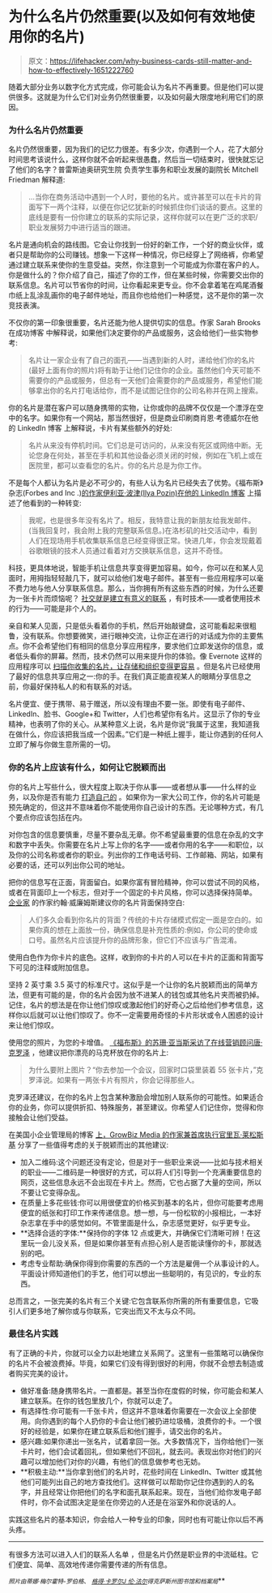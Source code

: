 # 为什么名片仍然重要(以及如何有效地使用你的名片)

> 原文：<https://lifehacker.com/why-business-cards-still-matter-and-how-to-effectively-1651222760>

随着大部分业务以数字化方式完成，你可能会认为名片不再重要。但是他们可以提供很多。这就是为什么它们对业务仍然很重要，以及如何最大限度地利用它们的原因。



### **为什么名片仍然重要**

名片仍然很重要，因为我们的记忆力很差。有多少次，你遇到一个人，花了大部分时间思考该说什么，这样你就不会听起来很愚蠢，然后当一切结束时，很快就忘记了他们的名字？普雷斯迪奥研究生院 负责学生事务和职业发展的副院长 Mitchell Friedman 解释道:

> ...当你在商务活动中遇到一个人时，要他的名片。或许甚至可以在卡片的背面写下一两个注释，以便在你记忆犹新的时候抓住你们谈话的要点。这里的底线是要有一份你建立的联系的实际记录，这样你就可以在更广泛的求职/职业发展努力中进行适当的跟进。

名片是通向机会的路线图。它会让你找到一份好的新工作，一个好的商业伙伴，或者只是帮助你的公司赚钱。想象一下这样一种情况，你已经穿上了网络裤，你希望通过建立联系来使你的生意受益。突然，你注意到一个可能成为你潜在客户的人。你是做什么的？你介绍了自己，描述了你的工作，但在某些时候，你需要交出你的联系信息。名片可以节省你的时间，让你看起来更专业。你不会拿着笔在鸡尾酒餐巾纸上乱涂乱画你的电子邮件地址，而且你也给他们一种感觉，这不是你的第一次竞技表演。

不仅你的第一印象很重要，名片还能为他人提供切实的信息。作家 Sarah Brooks 在成功博客 中解释说，如果他们决定要你的产品或服务，这会给他们一些实物参考:

> 名片让一家企业有了自己的面孔——当遇到新的人时，递给他们你的名片(最好上面有你的照片)将有助于让他们记住你的企业。虽然他们今天可能不需要你的产品或服务，但总有一天他们会需要你的产品或服务，希望他们能够拿出你的名片打电话给你，而不是试图记住你的公司名称并在网上搜索。

你的名片是潜在客户可以随身携带的实物，让你或你的品牌不仅仅是一个漂浮在空中的名字。如果你有一个网站，那当然很好，但是商业印刷商肖恩·考德威尔在他的 LinkedIn 博客 上解释说，卡片有某些额外的好处:

> 名片从来没有停机时间。它们总是可访问的，从来没有死区或网络中断。无论您身在何处，甚至在手机和其他设备必须关闭的时候，例如在飞机上或在医院里，都可以查看您的名片。你的名片总是为你工作。

不是每个人都认为名片是必不可少的，有些人认为名片已经失去了优势。《福布斯》杂志(Forbes and Inc .)[的作家伊利亚·波津(Ilya Pozin)在他的 LinkedIn 博客](https://www.linkedin.com/today/post/article/20131015151952-5799319-say-goodbye-to-the-business-card) 上描述了他看到的一种转变:

> 我呢，也是很多年没有名片了。相反，我特意让我的新朋友给我发邮件。(当我回复时，我会附上我的完整联系信息。)在洛杉矶的社交活动中，看到人们在现场用手机收集联系信息已经变得很正常。快进几年，你会发现戴着谷歌眼镜的技术人员通过看着对方交换联系信息，这并不奇怪。

科技，更具体地说，智能手机让信息共享变得更加容易。如今，你可以在和某人见面时，用拇指轻轻敲几下，就可以给他们发电子邮件。甚至有一些应用程序可以毫不费力地与他人分享联系信息。那么，当你拥有所有这些东西的时候，为什么还要为一张卡片而烦恼呢？ [社交就是建立有意义的联系](https://lifehacker.com/eight-power-networking-tips-to-make-more-meaningful-con-1612095537) ，有时技术——或者使用技术的行为——可能是非个人的。

亲自和某人见面，只是低头看着你的手机，然后开始敲键盘，这可能看起来很粗鲁，没有联系。你想要微笑，进行眼神交流，让你正在进行的对话成为你的主要焦点。你不会希望他们有相同的信息分享应用程序，要求他们立即发送你的信息，或者低头看你的屏幕。然而，技术仍然可以用来提升你的体验。像 Evernote 这样的应用程序可以 [扫描你收集的名片，让存储和组织变得更容易](https://lifehacker.com/ive-been-using-evernote-all-wrong-heres-why-its-actual-5989980) 。但是名片已经使用了最好的信息共享应用之一:你的手。在我们真正能直视某人的眼睛分享信息之前，你最好保持私人的和有联系的对话。

名片便宜、便于携带、易于赠送，所以没有理由不要一张。即使有电子邮件、LinkedIn、脸书、Google+和 Twitter，人们也希望你有名片。这显示了你的专业精神，也表明了你的关心。从某种意义上说，名片是你说“我属于这里，我知道我在做什么，你应该把我当成一个因素。”它们是一种纸上握手，能让你遇到的任何人立即了解与你做生意所需的一切。

### **你的名片上应该有什么，如何让它脱颖而出**

你的名片上写些什么，很大程度上取决于你从事——或者想从事——什么样的业务，以及你是否有能力 [打造自己的](https://lifehacker.com/five-best-business-card-printing-sites-5973319) 。如果你为一家大公司工作，你的名片可能是预先确定的，但这并不意味着你不能使用你自己设计的东西。无论哪种方式，有几个要点你应该包括在内。

对你包含的信息要慎重，尽量不要杂乱无章。你不希望最重要的信息在杂乱的文字和数字中丢失。你需要在名片上写上你的名字——或者你用的名字——和职位，以及你的公司名称或者你的职业。列出你的工作电话号码、工作邮箱、网站，如果有必要的话，还可以列出你公司的地址。

把你的信息写在正面，背面留白。如果你富有冒险精神，你可以尝试不同的风格，或者在背面印上一个标志，但对于一个固定的卡片风格，你可以选择保持简单。 [企业家](http://www.entrepreneur.com/article/159468) 的作家约翰·威廉姆斯建议你的名片背面保持空白:

> 人们多久会看到你名片的背面？传统的卡片存储模式假定一面是空白的。如果你真的想在上面放一份，确保信息是补充性质的:例如，你公司的使命或口号。虽然名片应该提升你的品牌形象，但它们不应该与广告混淆。

使用白色作为你卡片的底色。这样，收到你的卡片的人可以在卡片的正面和背面写下可见的注释或附加信息。

坚持 2 英寸乘 3.5 英寸的标准尺寸。这似乎是一个让你的名片脱颖而出的简单方法，但更有可能的是，你的名片会因为放不进某人的钱包或其他名片夹而被扔掉。记住，名片的想法是在你让他们惊叹或激起他们的好奇心之后给他们参考信息，这样你以后就可以让他们惊叹了。你不一定需要用奇怪的卡片形状或令人困惑的设计来让他们惊叹。

使用您的照片，为您的卡增值。 [《福布斯》的苏珊·亚当斯采访了在线营销顾问唐·克罗泽](http://www.forbes.com/2010/08/17/business-card-networking-leadership-careers-employment.html) ，他建议把你漂亮的马克杯放在你的名片上:

> 为什么要附上图片？“你去参加一个会议，回家时口袋里装着 55 张卡片，”克罗泽说。如果有一两张卡片有照片，你会记得那些人。

克罗泽还建议，在你的名片上包含某种激励会增加别人联系你的可能性。如果适合你的业务，你可以提供折扣、特殊服务，甚至建议。你希望人们记住你，觉得和你接触会让他们受益。

在美国小企业管理局的博客 [上，GrowBiz Media 的作家兼首席执行官里瓦·莱松斯基](http://www.sba.gov/blogs/business-cards-still-matter-heres-how-make-yours-stand-out) 分享了一些值得考虑的关于脱颖而出的其他建议:

*   加入二维码:这个问题还没有定论，但是对于一些职业来说——比如与技术相关的职业——二维码是一种很好的方式，可以将人们引导到一个充满重要信息的网页，这些信息永远不会出现在卡片上。然而，它也占据了大量的空间，所以不要让它变得杂乱。
*   在质量上多花些钱:你可以用很便宜的价格买到基本的名片，但你可能要考虑用便宜的纸张和打印工作来传递信息。想一想，与一份松软的小报相比，一本好杂志拿在手中的感觉如何。不管里面是什么，杂志感觉更好，似乎更专业。
*   **选择合适的字体:**保持你的字体 12 点或更大，并确保它们清晰可辨！在这里玩一会儿没关系，但是如果你甚至有点担心别人是否能读懂你的卡，那就选别的吧。
*   考虑专业帮助:确保你得到你需要的东西的一个方法是雇佣一个从事设计的人。平面设计师知道他们的手艺，他们可以想出一些聪明的，有见识的，专业的东西。

总而言之，一张完美的名片有三个关键:它包含联系你所需的所有重要信息，它吸引人们更多地了解你或与你联系，它突出而又不太与众不同。

### **最佳名片实践**

有了正确的卡片，你就可以全力以赴地建立关系网了。这里有一些策略可以确保你的名片不会被浪费掉。毕竟，如果它们没有得到很好的利用，你就不会想去制造或者购买完美的设计。

*   做好准备:随身携带名片。一直都是。甚至当你在度假的时候，你可能会和某人建立联系。在你的钱包里放几个，你就可以走了。
*   有选择性:你可能有一千张卡片，但这并不意味着你需要在一次会议上全部使用。向你遇到的每个人扔你的卡会让他们被扔进垃圾桶，浪费你的卡。一个很好的经验是，如果你在建立联系后和他们握手，请交出你的名片。
*   感兴趣:如果你递出一张名片，试着拿回一张。大多数情况下，当你给他们一张卡片时，他们会试着回礼，但如果他们不回礼，就去问。表现出你对他们的兴趣可以增加他们对你的兴趣，有他们的信息做参考也无妨。
*   **积极主动:**当你拿到他们的名片时，花些时间在 LinkedIn、Twitter 或其他他们可能列出自己的地方查找他们。这样做可以帮助你记住你遇到的人的名字，并且经常让你把他们的名字和面孔联系起来。现在，当他们给你发电子邮件时，你不会试图决定是坐在你旁边的人还是在浴室外和你说话的人。

实践这些名片的基本知识，你会给人一种专业的印象，同时也有可能让你以后不再头疼。

* * *

有很多方法可以进入人们的联系人名单 ，但是名片仍然是职业界的中流砥柱。它们便宜、简单、高效地传递你需要传递的所有信息。

*<small>照片由蒂娜·梅尔霍特-罗伯格、</small>* [<small>*格得·卡罗尔*</small>](https://www.flickr.com/photos/renaissancechambara/3122900531)<small></small>*[<small>*J 伦·法尔*</small>](https://www.flickr.com/photos/jaaronfarr/1404742455)<small></small>*<small>*得克萨斯州图书馆和档案局*</small>**